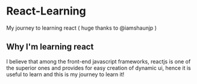 # React-Learning
My journey to learning react ( huge thanks to @iamshaunjp )

## Why I'm learning react
I believe that among the front-end javascript frameworks, reactjs is one of the superior ones and provides for easy creation of dynamic ui, hence it is useful to learn and this is my journey to learn it!
